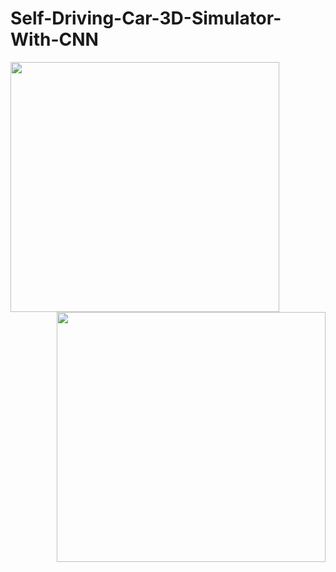 # Self-Driving-Car-3D-Simulator-With-CNN


<p>
  <img align="left" width="430" height="400" src="https://upload.wikimedia.org/wikipedia/commons/thumb/0/0a/Python.svg/2000px-Python.svg.png">
  <img align="right" width="430" height="400" src="https://github.com/sagar448/Self-Driving-Car-3D-Simulator-With-CNN/blob/master/src/3D%20Car%20Simulator.png">
</p>

